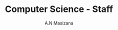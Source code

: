 ---
layout: profile
fname: Audrey N.
lname: Masizana
prefix: Dr.
name: Dr. Audrey N. Masizana
department: Computer Science
title: Computer Science - Staff
position: Head of Department
subtitle: A.N Masizana
qualifications:
    - BSc (Kingston Uni).
    - DCP, Msc (Oxford Brookes Uni).
    - PhD, UMIST(Uni of Manchester Institute of Science and Tech.)
office: Block 232, Office 227
email: masizana@mopipi.ub.bw
phone: 355-2131
img: csteam_am.png

bio: Dr Audrey Naledi Masizana is a Senior Lecturer and Head of Department of Computer Science. She holds BSc Mathematics Modelling and Computing, DCP (Post Graduate Diploma in Advanced Computing, 1996) and MSc in Computer Science (1997) both from Oxford Brookes University and PhD in Computer Science from UMIST from UK. She has played a great role in the growth of the computer science department. Prior to being head she had a role of Departmental Consultancy Coordinator, liaising the department with other academies such as CISCO, Oracle, Industrial Attachment Coordinator, Advisory Board Chair, a member of Curriculum Development Committee (2007– 2010) where she played a major role in the re-alignment of the department’s curriculum. She has published in several international journals and presented at high reputable conferences such as IASTED, IADIS, ICT4D, IAENG and CIRN platforms. She provides service in international and national committees on behalf of the university. This includes organizing and chairing conferences such as the African International Association of Science and Technology for Development (IASTED) in 2014 and 2016, ICICIS Cyber-security Conference 2016, She is the founding chair of Computer Society of Botswana (2010), re-elected in 2015 and continues to passionately drive its mandate.

areas:
- Dr Audrey Masizana has great experience and interest in the following teaching areas; Decision and Intelligent Support Systems, Expert Systems. She is recently focusing teaching on Business Intelligence of Data ware housing and Data Mining.

research:
- She is involved in a number of development research projects including, Health Care Research on development of HIV Aids Information portal sponsored by Microsoft in 2005, Digitizing Clinical Guidelines for Medical  Doctors, , Development of Medicinal Plant Database, Building Expert System for  Indigenous Knowledge Herbal medicine,  Decision Support Systems applied to  HIV and AIDS information together with several post graduate student projects aiming to provide solutions using datamining and warehousing technology.

publications:
- George Anderson, Audrey Masizana, Dimane Mpoeleng, Working with Data: Important Cleaning Procedures, International Journal of Advanced Research in Computer Science and Software Engineering (IJARCSSE), Vol. 6 No. 10, October 2016 pp. 35-42.
- George Anderson, Audrey Masizana, Dimane Mpoeleng, Optimal Resource Planning Based on Data Matching Performance and Monetary Cost, International Journal of Advanced Research in Computer Science and Software Engineering Volume 5- Issue 12, December 2015, Edition - ISSN 2277-129X page 65-70
- Audrey Masizana, Gobusamang Oscar, Harriet Okatch, Barbara N. Ngwenya, Keitseng N. Monyatsi, Mbaki Muzila, Kerstin Andrae-Marobela, A Data Mining Process In An Indigenous Knowledge Ethno Medicinal Database, International Journal of Scientific & Technology ResearchVolume 3- Issue 3, March 2014, Edition - ISSN 2277-8616 page 113-121
- George Anderson, Audrey Masizana, Dimane Mpoeleng, An Exact and Inexact Data Matching Approach for Saving Time and Preventing Errors in Processing of Student Exam Results at the University of Botswana , International Journal on Information Technology (IREIT), May 2013 (Vol. 1 N. 3)
- George Anderson, Audrey N. Masizana-Katongo & Dimane Mpoeleng (2013) Understanding the Potential of Data Mining in Botswana, African  Journal of  Computing & ICTs. Vol 6, No. 1. pp 33-42.
- Ngwenya B, Marobela Kirsten, Masizana-Katongo A.N, Okatch, Monyatsi K, Muzila Mbaki,  A globalized context of traditional healing practices in Botswana, Community views from Botswana, International Journal of Food, Nutrition and Public Health (IJFNPH), Vol. 5 No. 4, 2012, pp 307, 320.
- Marobela Kirsten, Masizana-Katongo A.N, Ngwenya B, Okatch, Monyatsi K, The dialectics of indigenous knowledge: Community views from Botswana, Alternative - An International Journal of Indigenous Peoples, Vol8, July 2012, no2, pp 148:162. 
- Audrey Masizana-Katongo, Torti Ama-Njoku, Example-Based Parsing Solution for a HIV and AIDS FAQ System, International Journal of Research and Reviews in Wireless Communications (IJRRWC), Vol. 1, No. 3, September 2011, ISSN: 2046-6447, pp 59 -65. 
- George Anderson,  A. Masizana-Katongo , A Mpoeleng, Towards an Automated Research Scientist at the University of Botswana, International Journal of Energy Systems, Computers and Control (IJESCC) © International Science Press, Volume 2, No. 1, January-June 2011, pp. 1– 10 ISSN: 0976-6782.



professional: 
- "Conference Chair for the International Conference on Advances in Computing, Communication and Information Science (ACCIS-14), Cochin,India, 26-28, June 2014."
community:
- Executive committee member of 4EB Radio Broadcasting Station for Tamil Language Programming, 1991-95.
- Technical member and assessor of the ESRL/DSTO Research & Technology Awards Committee, 1998-2000.
- Member of the DSTO-ADF Strategic Planning and Policy Committee on Technology, 1999-2000.
- Chair and Member of various Selection Panels for Research Scientists and Senior Research Scientists, 1995-2000.
-  Chair and Member of various Promotion Panels Senior Research Scientists, Research Scientists and Various cadres of Professional Officers, 1995-2000.
- Member Australian Defense-DSTO Futures Technology Forum, 1998-2000.
- Consultant through the World Bank to Bundung Institute of Technology (ITB), Indonesia, 2004 – Educational Programs in Computer Science and Software Engineering.
- Executive Committee Member, IEEE NSW Section, Australia, 2004 - current.
- ABET and SACS Program Accreditation Committee Chair, 2008-2009.
- Program Evaluator for Computer Science, ABET (Accreditation Board for Engineering and Technology), USA, 2008-current.
- Director (non-remunerating), Asthagiri Herbal Research Foundation, Chennai-96, India.


---